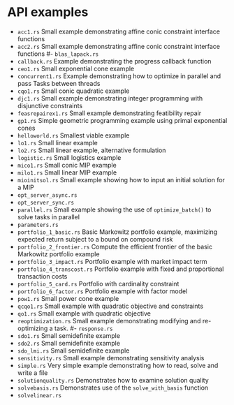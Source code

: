 # API examples

- `acc1.rs` Small example demonstrating affine conic constraint interface functions
- `acc2.rs` Small example demonstrating affine conic constraint interface functions
#- `blas_lapack.rs` 
- `callback.rs` Example demonstrating the progress callback function
- `ceo1.rs` Small exponential cone example
- `concurrent1.rs` Example demonstrating how to optimize in parallel and pass Tasks between threads
- `cqo1.rs` Small conic quadratic example
- `djc1.rs` Small example demonstrating integer programming with disjunctive constraints
- `feasrepairex1.rs` Small example demonstrating featibility repair
- `gp1.rs` Simple geometric programming example using primal exponential cones
- `helloworld.rs` Smallest viable example
- `lo1.rs` Small linear example
- `lo2.rs` Small linear example, alternative formulation
- `logistic.rs` Small logistics example
- `mico1.rs` Small conic MIP example
- `milo1.rs` Small linear MIP example
- `mioinitsol.rs` Small example showing how to input an initial solution for a MIP
- `opt_server_async.rs`
- `opt_server_sync.rs`
- `parallel.rs` Small example showing the use of `optimize_batch()` to solve tasks in parallel
- `parameters.rs`
- `portfolio_1_basic.rs` Basic Markowitz portfolio example, maximizing expected return subject to a bound on compound risk
- `portfolio_2_frontier.rs` Compute the efficient frontier of the basic Markowitz portfolio example
- `portfolio_3_impact.rs` Portfolio example with market impact term
- `portfolio_4_transcost.rs` Portfolio example with fixed and proportional transaction costs
- `portfolio_5_card.rs` Portfolio with cardinality constraint
- `portfolio_6_factor.rs` Portfolio example with factor model
- `pow1.rs` Small power cone example
- `qcqo1.rs` Small example with quadratic objective and constraints
- `qo1.rs` Small example with quadratic objective
- `reoptimization.rs` Small example demonstrating modifying and re-optimizing a task.
#- `response.rs`
- `sdo1.rs` Small semidefinite example
- `sdo2.rs` Small semidefinite example
- `sdo_lmi.rs` Small semidefinite example
- `sensitivity.rs` Small example demonstrating sensitivity analysis
- `simple.rs` Very simple example demonstrating how to read, solve and write a file
- `solutionquality.rs` Demonstrates how to examine solution quality
- `solvebasis.rs` Demonstrates use of the `solve_with_basis` function
- `solvelinear.rs`
